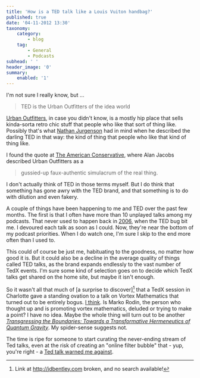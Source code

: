 ```yaml
---
title: 'How is a TED talk like a Louis Vuiton handbag?'
published: true
date: '04-11-2012 13:30'
taxonomy:
    category:
        - blog
    tag:
        - General
        - Podcasts
subhead: ' '
header_image: '0'
summary:
    enabled: '1'
---
```


I'm not sure I really know, but ...

> TED is the Urban Outfitters of the idea world

[Urban Outfitters](http://en.wikipedia.org/wiki/Urban_Outfitters), in case you didn't know, is a mostly hip place that sells kinda-sorta retro chic stuff that people who like that sort of thing like. Possibly that's what [Nathan Jurgenson](http://storify.com/nathanjurgenson/what-s-wrong-with-ted) had in mind when he described the darling TED in that way: the kind of thing that people who like that kind of thing like. 

I found the quote at [The American Conservative](http://www.theamericanconservative.com/jacobs/nonsense-skepticism-and-ted-talks/), where Alan Jacobs described Urban Outfitters as a

> gussied-up faux-authentic simulacrum of the real thing.

I don't actually think of TED in those terms myself. But I do think that something has gone awry with the TED brand, and that something is to do with dilution and even fakery.

A couple of things have been happening to me and TED over the past few months. The first is that I often have more than 10 unplayed talks among my podcasts. That never used to happen back in [2006](http://jeremycherfas.net/2006/12/03/you-can-study-love/), when the TED bug bit me. I devoured each talk as soon as I could. Now, they're near the bottom of my podcast priorities. When I do watch one, I'm sure I skip to the end more often than I used to. 

This could of course be just me, habituating to the goodness, no matter how good it is. But it could also be a decline in the average quality of things called TED talks, as the brand expands endlessly to the vast number of TedX events. I'm sure some kind of selection goes on to decide which TedX talks get shared on the home site, but maybe it isn't enough.

So it wasn't all that much of [a surprise to discover][^1] that a TedX session in Charlotte gave a standing ovation to a talk on Vortex Mathematics that turned out to be entirely bogus. [I think](http://scientopia.org/blogs/goodmath/2012/06/03/numeric-pareidolia-and-vortex-math/). Is Marko Rodin, the person who thought up and is promoting vortex mathematics, deluded or trying to make a point? I have no idea. Maybe the whole thing will turn out to be another _[Transgressing the Boundaries: Towards a Transformative Hermeneutics of Quantum Gravity](http://en.wikipedia.org/wiki/Sokal_affair)_. My spider-sense suggests not.

The time is ripe for someone to start curating the never-ending stream of Ted talks, even at the risk of creating an "online filter bubble" that - yup, you're right - a [Ted talk warned me against](http://www.ted.com/talks/eli_pariser_beware_online_filter_bubbles.html). 

[^1]: Link at http://jdbentley.com broken, and no search available!
